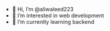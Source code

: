 - 👋 Hi, I’m @aliwaleed223
- 👀 I’m interested in web development 
- 🌱 I’m currently learning backend

<!---
aliwaleed223/aliwaleed223 is a ✨ special ✨ repository because its `README.md` (this file) appears on your GitHub profile.
You can click the Preview link to take a look at your changes.
--->
